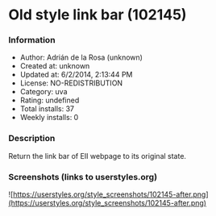 # Old style link bar (102145)

### Information
- Author: Adrián de la Rosa (unknown)
- Created at: unknown
- Updated at: 6/2/2014, 2:13:44 PM
- License: NO-REDISTRIBUTION
- Category: uva
- Rating: undefined
- Total installs: 37
- Weekly installs: 0


### Description
Return the link bar of EII webpage to its original state.


### Screenshots (links to userstyles.org)
![https://userstyles.org/style_screenshots/102145-after.png](https://userstyles.org/style_screenshots/102145-after.png)



